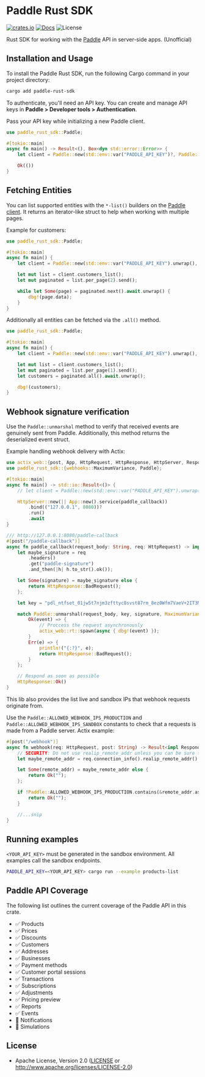 # Paddle Rust SDK

[![crates.io](https://img.shields.io/crates/v/paddle-rust-sdk)](https://crates.io/crates/paddle-rust-sdk)
[![Docs](https://docs.rs/paddle-rust-sdk/badge.svg)](https://docs.rs/paddle-rust-sdk)
![License](https://img.shields.io/crates/l/paddle-rust-sdk.svg)

Rust SDK for working with the [Paddle](https://www.paddle.com/) API in server-side apps. (Unofficial)

## Installation and Usage

To install the Paddle Rust SDK, run the following Cargo command in your project directory:
```sh
cargo add paddle-rust-sdk
```

To authenticate, you'll need an API key. You can create and manage API keys in **Paddle > Developer tools > Authentication**.

Pass your API key while initializing a new Paddle client.

```rust
use paddle_rust_sdk::Paddle;

#[tokio::main]
async fn main() -> Result<(), Box<dyn std::error::Error>> {
    let client = Paddle::new(std::env::var("PADDLE_API_KEY")?, Paddle::SANDBOX)?;

    Ok(())
}
```

## Fetching Entities

You can list supported entities with the `*-list()` builders on the [Paddle client](https://docs.rs/paddle-rust-sdk/latest/paddle_rust_sdk/struct.Paddle.html). It returns an iterator-like struct to help when working with multiple pages.

Example for customers:

```rust
use paddle_rust_sdk::Paddle;

#[tokio::main]
async fn main() {
    let client = Paddle::new(std::env::var("PADDLE_API_KEY").unwrap(), Paddle::SANDBOX).unwrap();

    let mut list = client.customers_list();
    let mut paginated = list.per_page(2).send();

    while let Some(page) = paginated.next().await.unwrap() {
        dbg!(page.data);
    }
}
```

Additionally all entities can be fetched via the `.all()` method.

```rust
use paddle_rust_sdk::Paddle;

#[tokio::main]
async fn main() {
    let client = Paddle::new(std::env::var("PADDLE_API_KEY").unwrap(), Paddle::SANDBOX).unwrap();

    let mut list = client.customers_list();
    let mut paginated = list.per_page(1).send();
    let customers = paginated.all().await.unwrap();

    dbg!(customers);
}

```

## Webhook signature verification

Use the `Paddle::unmarshal` method to verify that received events are genuinely sent from Paddle. Additionally, this method returns the deserialized event struct.

Example handling webhook delivery with Actix:

```rust
use actix_web::{post, App, HttpRequest, HttpResponse, HttpServer, Responder};
use paddle_rust_sdk::{webhooks::MaximumVariance, Paddle};

#[tokio::main]
async fn main() -> std::io::Result<()> {
    // let client = Paddle::new(std::env::var("PADDLE_API_KEY").unwrap(), Paddle::SANDBOX).unwrap();

    HttpServer::new(|| App::new().service(paddle_callback))
        .bind(("127.0.0.1", 8080))?
        .run()
        .await
}

/// http://127.0.0.1:8080/paddle-callback
#[post("/paddle-callback")]
async fn paddle_callback(request_body: String, req: HttpRequest) -> impl Responder {
    let maybe_signature = req
        .headers()
        .get("paddle-signature")
        .and_then(|h| h.to_str().ok());

    let Some(signature) = maybe_signature else {
        return HttpResponse::BadRequest();
    };

    let key = "pdl_ntfset_01jw5t7njm3zfttyc8svst87rm_8ez0Wfm7VaeV+2IT3MpLGxwiQpDHWbYC";

    match Paddle::unmarshal(request_body, key, signature, MaximumVariance::default()) {
        Ok(event) => {
            // Proccess the request asynchronously
            actix_web::rt::spawn(async { dbg!(event) });
        }
        Err(e) => {
            println!("{:?}", e);
            return HttpResponse::BadRequest();
        }
    };

    // Respond as soon as possible
    HttpResponse::Ok()
}
```

This lib also provides the list live and sandbox IPs that webhook requests originate from. 

Use the `Paddle::ALLOWED_WEBHOOK_IPS_PRODUCTION` and `Paddle::ALLOWED_WEBHOOK_IPS_SANDBOX` constants to check that a requests is made from a Paddle server. Actix example:

```rust
#[post("/webhook")]
async fn webhook(req: HttpRequest, post: String) -> Result<impl Responder> {
    // SECURITY: Do not use realip_remote_addr unless you can be sure that the Forwarded and X-Forwarded-For headers cannot be spoofed by the client. If you are running without a proxy then obtaining the peer address [ConnectionInfo::peer_addr] would be more appropriate.
    let maybe_remote_addr = req.connection_info().realip_remote_addr().map(|s| s.to_string());

    let Some(remote_addr) = maybe_remote_addr else {
        return Ok("");
    };

    if !Paddle::ALLOWED_WEBHOOK_IPS_PRODUCTION.contains(&remote_addr.as_str()) {
        return Ok("");
    }

    //...snip
}
```

## Running examples

`<YOUR_API_KEY>` must be generated in the sandbox environment. All examples call the sandbox endpoints.

```bash
PADDLE_API_KEY=<YOUR_API_KEY> cargo run --example products-list
```
## Paddle API Coverage

The following list outlines the current coverage of the Paddle API in this crate.

- ✅ Products
- ✅ Prices
- ✅ Discounts
- ✅ Customers
- ✅ Addresses
- ✅ Businesses
- ✅ Payment methods
- ✅ Customer portal sessions
- ✅ Transactions
- ✅ Subscriptions
- ✅ Adjustments
- ✅ Pricing preview
- ✅ Reports
- ✅ Events
- 🚧 Notifications
- 🚧 Simulations

## License

* Apache License, Version 2.0 ([LICENSE](LICENSE) or http://www.apache.org/licenses/LICENSE-2.0)